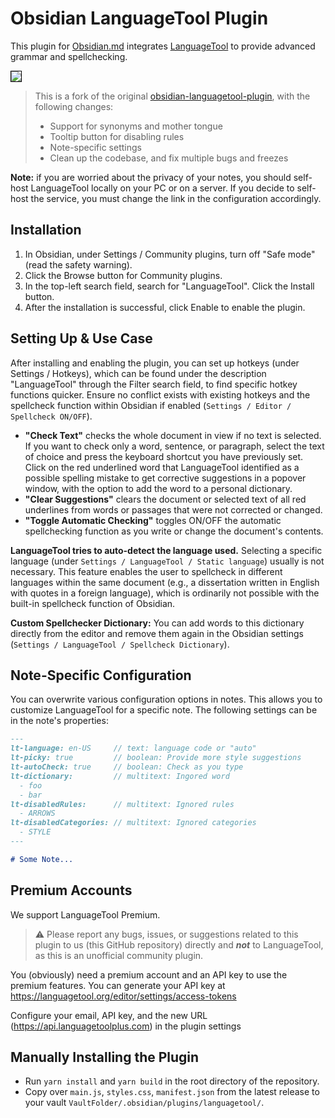# Obsidian LanguageTool Plugin

This plugin for [Obsidian.md](https://obsidian.md) integrates [LanguageTool](https://languagetool.org/) to provide advanced grammar and spellchecking.

<img src="demos/image.png" style="border:1px solid black" />

> This is a fork of the original [obsidian-languagetool-plugin](https://github.com/Clemens-E/obsidian-languagetool-plugin), with the following changes:
>
> - Support for synonyms and mother tongue
> - Tooltip button for disabling rules
> - Note-specific settings
> - Clean up the codebase, and fix multiple bugs and freezes

**Note:** if you are worried about the privacy of your notes, you should self-host LanguageTool locally on your PC or on a server.
If you decide to self-host the service, you must change the link in the configuration accordingly.

## Installation

1. In Obsidian, under Settings / Community plugins, turn off "Safe mode" (read the safety warning).
2. Click the Browse button for Community plugins.
3. In the top-left search field, search for "LanguageTool". Click the Install button.
4. After the installation is successful, click Enable to enable the plugin.

## Setting Up & Use Case

After installing and enabling the plugin, you can set up hotkeys (under Settings / Hotkeys), which can be found under the description "LanguageTool" through the Filter search field, to find specific hotkey functions quicker. Ensure no conflict exists with existing hotkeys and the spellcheck function within Obsidian if enabled (`Settings / Editor / Spellcheck ON/OFF`).

- **"Check Text"** checks the whole document in view if no text is selected. If you want to check only a word, sentence, or paragraph, select the text of choice and press the keyboard shortcut you have previously set. Click on the red underlined word that LanguageTool identified as a possible spelling mistake to get corrective suggestions in a popover window, with the option to add the word to a personal dictionary.
- **"Clear Suggestions"** clears the document or selected text of all red underlines from words or passages that were not corrected or changed.
- **"Toggle Automatic Checking"** toggles ON/OFF the automatic spellchecking function as you write or change the document's contents.

**LanguageTool tries to auto-detect the language used.** Selecting a specific language (under `Settings / LanguageTool / Static language`) usually is not necessary. This feature enables the user to spellcheck in different languages within the same document (e.g., a dissertation written in English with quotes in a foreign language), which is ordinarily not possible with the built-in spellcheck function of Obsidian.

**Custom Spellchecker Dictionary:** You can add words to this dictionary directly from the editor and remove them again in the Obsidian settings (`Settings / LanguageTool / Spellcheck Dictionary`).

## Note-Specific Configuration

You can overwrite various configuration options in notes.
This allows you to customize LanguageTool for a specific note.
The following settings can be in the note's properties:

```md
---
lt-language: en-US     // text: language code or "auto"
lt-picky: true         // boolean: Provide more style suggestions
lt-autoCheck: true     // boolean: Check as you type
lt-dictionary:         // multitext: Ingored word
  - foo
  - bar
lt-disabledRules:      // multitext: Ignored rules
  - ARROWS
lt-disabledCategories: // multitext: Ignored categories
  - STYLE
---

# Some Note...
```

## Premium Accounts

We support LanguageTool Premium.

> ⚠️ Please report any bugs, issues, or suggestions related to this plugin to us (this GitHub repository) directly and **_not_** to LanguageTool, as this is an unofficial community plugin.

You (obviously) need a premium account and an API key to use the premium features.
You can generate your API key at <https://languagetool.org/editor/settings/access-tokens>

Configure your email, API key, and the new URL (https://api.languagetoolplus.com) in the plugin settings

## Manually Installing the Plugin

- Run `yarn install` and `yarn build` in the root directory of the repository.
- Copy over `main.js`, `styles.css`, `manifest.json` from the latest release to your vault `VaultFolder/.obsidian/plugins/languagetool/`.
